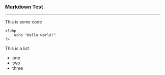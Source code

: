 ### Markdown Test


---


This is some code

    <?php
        echo "Hello world!"
    ?>


This is a list
- one
- two
- three
